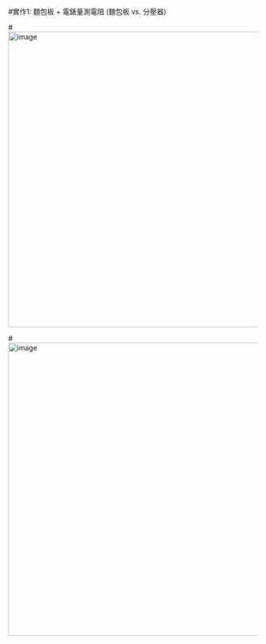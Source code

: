 
#實作1: 麵包板 + 電錶量測電阻 (麵包板 vs. 分壓器)


#<img width="598" alt="image" src="https://github.com/Ethandamnnnn/EC2024/assets/162283778/8483f425-77d7-472c-8343-72ffe32ca686">

#<img width="593" alt="image" src="https://github.com/Ethandamnnnn/EC2024/assets/162283778/0395e6a6-c3d0-418a-9cee-35ba38d64a69">



